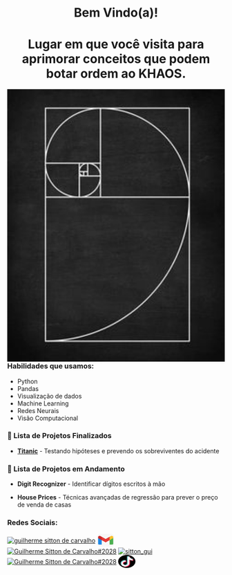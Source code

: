 <h1 align="center">Bem Vindo(a)!</h1>
<h1 align="center">Lugar em que você visita para aprimorar conceitos que podem botar ordem ao KHAOS.</h1>
<img align="right" alt="Data" width="600" src="assets/image (11).png">
 
 <h3>Habilidades que usamos:</h3>
   
   - Python
   - Pandas
   - Visualização de dados
   - Machine Learning
   - Redes Neurais
   - Visão Computacional



<h3>📂 Lista de Projetos Finalizados</h3>

- **[Titanic](https://github.com/DATA-KHAOS/KHAOS/tree/main/Titanic)** - Testando hipóteses e prevendo os sobreviventes do acidente
  

<h3>🚧 Lista de Projetos em Andamento</h3>

- **Digit Recognizer** - Identificar dígitos escritos à mão

- **House Prices** - Técnicas avançadas de regressão para prever o preço de venda de casas


<h3 align="left">Redes Sociais:</h3>
<p align="left">
<a href="https://linkedin.com/in/guilherme sitton de carvalho" target="blank"><img align="center" src="https://raw.githubusercontent.com/rahuldkjain/github-profile-readme-generator/master/src/images/icons/Social/linked-in-alt.svg" alt="guilherme sitton de carvalho" height="30" width="40" /></a>
<a href="https://discord.gg/Guilherme Sitton de Carvalho#2028" target="blank"><img align="center" src="https://github.com/tandpfun/skill-icons/blob/main/icons/Gmail-Light.svg" alt="Guilherme Sitton de Carvalho#2028" height="30" width="40" /></a>
<a href="https://discord.gg/Guilherme Sitton de Carvalho#2028" target="blank"><img align="center" src="https://raw.githubusercontent.com/rahuldkjain/github-profile-readme-generator/master/src/images/icons/Social/youtube.svg" alt="Guilherme Sitton de Carvalho#2028" height="30" width="40" /></a>
<a href="https://instagram.com/sitton_gui" target="blank"><img align="center" src="https://raw.githubusercontent.com/rahuldkjain/github-profile-readme-generator/master/src/images/icons/Social/instagram.svg" alt="sitton_gui" height="30" width="40" /></a>
<a href="https://discord.gg/Guilherme Sitton de Carvalho#2028" target="blank"><img align="center" src="https://raw.githubusercontent.com/rahuldkjain/github-profile-readme-generator/master/src/images/icons/Social/discord.svg" alt="Guilherme Sitton de Carvalho#2028" height="30" width="40" /></a>
<a href="https://discord.gg/Guilherme Sitton de Carvalho#2028" target="blank"><img align="center" src="https://github.com/CLorant/readme-social-icons/blob/main/large/filled/tiktok.svg" alt="Guilherme Sitton de Carvalho#2028" height="30" width="40" /></a>
</p>
